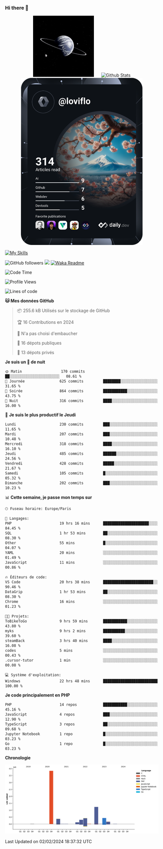 ### Hi there 👋

<p align="center">
  <img src="https://github.com/Loviflo/Loviflo/blob/main/img/portrait.jpg" alt="Loviflo" height="200" style="margin-right: 20px"/>
  <img src="https://github-readme-stats.vercel.app/api?username=Loviflo&show_icons=true&theme=graywhite" alt="Github Stats" />
  <a href="https://app.daily.dev/loviflo"><img src="https://github.com/loviflo/loviflo/blob/main/devcard.svg" width="400" alt="Loviflo's Dev Card"/></a>
</p>

[![My Skills](https://skillicons.dev/icons?i=php,laravel,symfony,dotnet,cs,nodejs,mysql,postgres,js,ts,html,css,sass,angular,react,electron,docker,webpack,vscode,figma,git,github,gitlab,nginx,postman&perline=5)](https://skillicons.dev)

![GitHub followers](https://img.shields.io/github/followers/Loviflo?label=Follow&style=social)
![](https://visitor-badge.glitch.me/badge?page_id=Loviflo.Loviflo)
[![Waka Readme](https://github.com/Loviflo/Loviflo/actions/workflows/update-stats.yml/badge.svg)](https://github.com/Loviflo/Loviflo/actions/workflows/update-stats.yml)

<!--START_SECTION:waka-->
![Code Time](http://img.shields.io/badge/Code%20Time-1%2C850%20hrs%2032%20mins-blue)

![Profile Views](http://img.shields.io/badge/Vues%20du%20profil-0-blue)

![Lines of code](https://img.shields.io/badge/Depuis%20Hello%20World%2C%20j%27ai%20%C3%A9crit-6.9%20million%20Lignes%20de%20code-blue)

**🐱 Mes données GitHub** 

> 📦 255.6 kB Utilisés sur le stockage de GitHub 
 > 
> 🏆 16 Contributions en 2024
 > 
> 🚫 N'a pas choisi d'embaucher
 > 
> 📜 16 dépots publiques 
 > 
> 🔑 13 dépots privés 
 > 
**Je suis un 🦉 de nuit** 

```text
🌞 Matin                  170 commits         ██░░░░░░░░░░░░░░░░░░░░░░░   08.61 % 
🌆 Journée                625 commits         ████████░░░░░░░░░░░░░░░░░   31.65 % 
🌃 Soirée                 864 commits         ███████████░░░░░░░░░░░░░░   43.75 % 
🌙 Nuit                   316 commits         ████░░░░░░░░░░░░░░░░░░░░░   16.00 % 
```
📅 **Je suis le plus productif le Jeudi** 

```text
Lundi                    230 commits         ███░░░░░░░░░░░░░░░░░░░░░░   11.65 % 
Mardi                    207 commits         ███░░░░░░░░░░░░░░░░░░░░░░   10.48 % 
Mercredi                 318 commits         ████░░░░░░░░░░░░░░░░░░░░░   16.10 % 
Jeudi                    485 commits         ██████░░░░░░░░░░░░░░░░░░░   24.56 % 
Vendredi                 428 commits         █████░░░░░░░░░░░░░░░░░░░░   21.67 % 
Samedi                   105 commits         █░░░░░░░░░░░░░░░░░░░░░░░░   05.32 % 
Dimanche                 202 commits         ███░░░░░░░░░░░░░░░░░░░░░░   10.23 % 
```


📊 **Cette semaine, je passe mon temps sur** 

```text
🕑︎ Fuseau horaire: Europe/Paris

💬 Langages: 
PHP                      19 hrs 16 mins      █████████████████████░░░░   84.45 % 
SQL                      1 hr 53 mins        ██░░░░░░░░░░░░░░░░░░░░░░░   08.30 % 
Other                    55 mins             █░░░░░░░░░░░░░░░░░░░░░░░░   04.07 % 
YAML                     20 mins             ░░░░░░░░░░░░░░░░░░░░░░░░░   01.49 % 
JavaScript               11 mins             ░░░░░░░░░░░░░░░░░░░░░░░░░   00.86 % 

🔥 Éditeurs de code: 
VS Code                  20 hrs 38 mins      ███████████████████████░░   90.46 % 
DataGrip                 1 hr 53 mins        ██░░░░░░░░░░░░░░░░░░░░░░░   08.30 % 
Chrome                   16 mins             ░░░░░░░░░░░░░░░░░░░░░░░░░   01.23 % 

🐱‍💻 Projets: 
ToBikeToGo               9 hrs 59 mins       ███████████░░░░░░░░░░░░░░   43.80 % 
myks                     9 hrs 2 mins        ██████████░░░░░░░░░░░░░░░   39.60 % 
steamBack                3 hrs 40 mins       ████░░░░░░░░░░░░░░░░░░░░░   16.08 % 
codes                    5 mins              ░░░░░░░░░░░░░░░░░░░░░░░░░   00.43 % 
.cursor-tutor            1 min               ░░░░░░░░░░░░░░░░░░░░░░░░░   00.08 % 

💻 Système d'exploitation: 
Windows                  22 hrs 48 mins      █████████████████████████   100.00 % 
```

**Je code principalement en PHP** 

```text
PHP                      14 repos            ███████████░░░░░░░░░░░░░░   45.16 % 
JavaScript               4 repos             ███░░░░░░░░░░░░░░░░░░░░░░   12.90 % 
TypeScript               3 repos             ██░░░░░░░░░░░░░░░░░░░░░░░   09.68 % 
Jupyter Notebook         1 repo              █░░░░░░░░░░░░░░░░░░░░░░░░   03.23 % 
Go                       1 repo              █░░░░░░░░░░░░░░░░░░░░░░░░   03.23 % 
```



**Chronologie**

![Lines of Code chart](https://raw.githubusercontent.com/Loviflo/Loviflo/main/assets/bar_graph.png)


 Last Updated on 02/02/2024 18:37:32 UTC
<!--END_SECTION:waka-->
